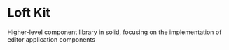 # Loft Kit

Higher-level component library in solid, focusing on the implementation of editor application components
